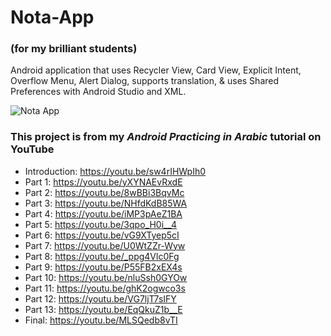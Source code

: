 # Nota-App
### (for my brilliant students)
Android application that uses Recycler View, Card View, Explicit Intent, Overflow Menu, Alert Dialog, supports translation, & uses Shared Preferences with Android Studio and XML.

![Nota App](https://user-images.githubusercontent.com/35191573/133918429-bb5b1bc0-fc5d-4deb-b65d-ea76c4e17a2a.gif)

### This project is from my *Android Practicing in Arabic* tutorial on YouTube

- Introduction: https://youtu.be/sw4rIHWpIh0
- Part 1: https://youtu.be/yXYNAEvRxdE
- Part 2: https://youtu.be/8wBBi3BqvMc
- Part 3: https://youtu.be/NHfdKdB85WA
- Part 4: https://youtu.be/iMP3pAeZ1BA
- Part 5: https://youtu.be/3qpo_H0i__4
- Part 6: https://youtu.be/vG9XTyep5cI
- Part 7: https://youtu.be/U0WtZZr-Wyw
- Part 8: https://youtu.be/_ppg4Vlc0Fg
- Part 9: https://youtu.be/P55FB2xEX4s
- Part 10: https://youtu.be/nluSsh0GYOw
- Part 11: https://youtu.be/ghK2ogwco3s
- Part 12: https://youtu.be/VG7ljT7sIFY
- Part 13: https://youtu.be/EqQkuZ1b__E
- Final: https://youtu.be/MLSQedb8vTI
